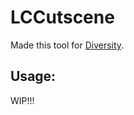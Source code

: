 # LCCutscene
Made this tool for [Diversity](https://thunderstore.io/c/lethal-company/p/IntegrityChaos/Diversity/).
## Usage:
WIP!!!